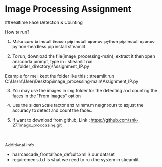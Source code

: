 # Image Processing Assignment 
##Realtime Face Detection & Counting

How to run? 

1. Make sure to install these : 
 pip install opencv-python
 pip install opencv-python-headless
 pip install streamlit 

2. To run, download the file(image_processing-main), extract it then open anaconda prompt, type in : 
 streamlit run ur_folder_directory)\Assignment_IP.py

Example for me i kept the folder like this : 
 streamlit run C:\Users\User\Desktop\image_processing-main\Assignment_IP.py

3. You may use the images in img folder for the detecting and counting the faces in the "From Images" option

4. Use the slider(Scale factor and Minimum neighbour) to adjust the accuracy to detect and count the faces. 

5. If want to download from github, 
Link : https://github.com/snk-27/image_processing.git

<br/><br/>
Additional info
- haarcascade_frontalface_default.xml is our dataset
- requirements.txt is what we need to run the system in streamlit.


    
